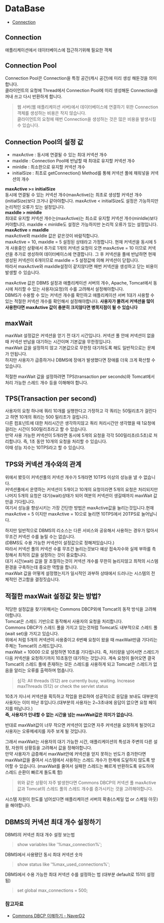 # DataBase
* [Connection](#Connection)

## Connection
애플리케이션에서 데이터베이스에 접근하기위해 필요한 객체

## Connection Pool
Connection Pool은 Connection을 특정 공간(캐시 공간)에 미리 생성 해둔것을 의미합니다.   
클라이언트의 요청에 Thread에서 Connection Pool에 미리 생성해둔 Connection을 꺼내 쓰고 다시 반환하게 합니다.    

> 웹 서버(웹 애플리케이션 서버)에서 데이터베이스에 연결하기 위한 Connection 객체를 생성하는 비용은 작지 않습니다.   
> 클라이언트의 요청에 매번 Connection을 생성하는 것은 많은 비용을 발생시킬 수 있습니다.

## Connection Pool의 설정 값
* maxActive : 동시에 연결될 수 있는 최대 커넥션 개수
* maxIdle : Connection Pool에 반납할 때 최대로 유지할 커넥션 개수
* minIdle : 최소한으로 유지할 커넥션 개수
* initialSize : 최초로 getConnection() Method를 통해 커넥션 풀에 채워넣을 커넥션의 개수

**maxActive >= initialSize**   
동시에 연결될 수 있는 커넥션 개수(maxActive)는 최초로 생성할 커넥션 개수(initialSize)보다 크거나 같아야합니다. maxActive < initialSize도 설정은 가능하지만 논리적인 오류가 있는 설정입니다.   
**maxIdle > minIdle**   
최대로 유지할 커넥션 개수는(maxActive)는 최소로 유지할 커넥션 개수(minIdle)보다 커야합니다. maxIdle < minIdle도 설정은 가능하지만 논리적 오류가 있는 설정입니다.      
**maxActive = maxIdle**   
maxActive와 maxIdle 값은 같은것이 바람직합니다.   
maxActive = 10, maxIdle = 5 설정된 상태라고 가정합니다. 
현재 커넥션을 동시에 5개 사용중인 상황에서 추가로 1개의 커넥션 요청이 오면 maxActive = 10 이므로 커넥션을 추가로 생성하여 데이터베이스에 연결합니다. 
그 후 커넥션을 풀에 반납하면 현재 생성된 커넥션이 6개이므로 maxIdle = 5 설정값에 의해 커넥션이 닫힙니다.    
따라서 maxActive와 maxIdle설정이 같지않다면 매번 커넥션을 생성하고 닫는 비용이 발생할 수 있습니다.   

maxActive 값은 DBMS 설정과 애플리케이션 서버의 개수, Apache, Tomcat에서 동시에 처리할 수 있는 사용자(요청)의 수를 고려해서 설정해야합니다.   
DBMS가 수용할 수 있는 커넥션 개수를 확인하고 애플리케이션 서버 1대가 사용할 수 있는 적절한 커넥션 개수를 확인해서 설정해야합니다.
**사용자가 몰려서 커넥션을 많이 사용한다면 maxActive 값이 충분히 크지않다면 병목지점이 될 수 있습니다**

## maxWait
maxWait 설정값은 커넥션을 얻기 전 대기 시간입니다.
커넥션 풀 안에 커넥션이 없을 때 커넥션 반납을 대기하는 시간이며 기본값을 무한정입니다.   
maxWait 값을 설정하지 않고 기본값으로 무한정 대기하도록 해도 일반적으로는 문제가 안됩니다.   
하지만 사용자가 급증하거나 DBMS에 장애가 발생했다면 장애를 더욱 크게 확산할 수 있습니다.

적절한 maxWait 값을 설정하려면 TPS(transaction per seconds)와 Tomcat에서 처리 가능한 스레드 개수 등을 이해해야 합니다.

## TPS(Transaction per second)
사용자의 요청 하나에 쿼리 10개를 실행한다고 가정하고 각 쿼리는 50밀리초가 걸린다고 하면 10개의 쿼리는 500 밀리초가 걸립니다.   
다른 컴포넌트에 대한 처리시간은 생각하지않고 쿼리 처리시간만 생각했을 때 1요청에 걸리는 시간이 500밀리초라고 할 수 있습니다.   
만약 사용 가능한 커넥션이 5개라면 동시에 5개의 요청을 각각 500밀리초(0.5초)로 처리합니다. 즉, 1초 동안 10개의 요청을 처리할 수 있습니다.   
이때 성능 지수는 10TPS라고 할 수 있습니다.

## TPS와 커넥션 개수와의 관계
위에서 봤듯이 커넥션풀의 커넥션 개수가 5개라면 10TPS 이상의 성능을 낼 수 없습니다.   
커넥션풀에서 운영하는 커넥션이 5개이고 10개의 요청이라면 5개의 요청은 처리되지만 나머지 5개의 요청은 대기(wait)상태가 되어 여분의 커넥션이 생길때까지 maxWait 값만큼 기다립니다.   
여기서 성능을 향상시키는 가장 간단한 방법은 maxActive값을 늘리는것입니다.현재 maxActive = 5 이지만 maxActive = 10으로 늘리면 10TPS에서 20TPS로 늘어납니다.   

하지만 일반적으로 DBMS의 리소스는 다른 서비스와 공유해서 사용하는 경우가 많아서 무조건 커넥션 수를 늘릴 수는 없습니다.      
(DBMS도 수용 가능한 커넥션이 설정값으로 정해져있습니다.)   
따라서 커넥션 풀의 커넥션 수를 무조건 늘리는것보다 예상 접속자수와 실제 부하를 측정해서 최적의 값을 설정하는 것이 중요합니다.      
대기 시간(wait) 값을 잘 조절하는것이 커넥션 개수를 무한히 늘리지않고 최적의 시스템 환경을 구축하는데 중요한 역할을 합니다.    
maxWait 값을 어떻게 설정했는지가 일시적인 과부하 상태에서 드러나는 시스템의 전체적인 견고함을 결정짓습니다.   

## 적절한 maxWait 설정값 찾는 방법?
적당한 설정값을 찾기위해서는 Commons DBCP외에 Tomcat의 동작 방식을 고려해야합니다.   
Tomcat은 스레드 기반으로 동작해서 사용자의 요청을 처리합니다.   
Commons DBCP가 스레드 풀을 가지고 있는것처럼 Tomcat도 내부적으로 스레드 풀(wait set)을 가지고 있습니다.      
위에서 처럼 5개의 커넥션이 사용중이고 6번째 요청이 왔을 때 maxWait만큼 기다리는 주체는 Tomcat의 스레드입니다.   
maxWait = 10000 으로 설정하면 10초를 기다립니다. 즉, 처리량을 넘어서면 스레드가 다음 커넥션을 요청하기까지 10초동안 대기하는 것입니다. 
계속 요청이 들어오면 결국 Tomcat의 스레드 풀에 존재하는 모든 스레드를 사용하게 되고 Tomcat은 스레드가 없음을 알리는 오류를 출력하며 멈춥니다.   
> 심각: All threads (512) are currently busy, waiting. Increase maxThreads (512) or check the servlet status

10초가 지나서 커넥션을 획득하고 작업을 완료하여 성공적으로 응답을 보내도 대부분의 사용자는 이미 떠난 후입니다.(대부분의 사용자는 2~3초내에 응답이 없으면 요청 페이지를 떠납니다.)   
**즉, 사용자가 인내할 수 없는 시간을 넘는 maxWait값은 의미가 없습니다.**

반대로 maxWait값이 너무 작으면 커넥션이 없으면 자주 커넥션을 요청하게 될것이고 사용자는 오류메세지를 자주 보게 될 것입니다.   

그래서 maxWait는 사용자의 대기 가능한 시간, 애플리케이션의 특성과 주변의 다른 설정, 자원의 상황등을 고려해서 값을 정해야합니다.   
만약 사용자가 급증해서 maxWait안에 커넥션을 얻지 못하는 빈도가 증가한다면 maxWait값을 줄여서 시스템에서 사용하는 스레드 개수가 한계에 도달하지 않도록 방어할 수 있습니다.
(maxWait를 줄여서 실패한 스레드는 빠르게 반환하도록 유도하여 스레드 순환이 빠르게 돌도록 함)    
> 위와 같은 상황이 자주 발생한다면 Commons DBCP의 커넥션 풀 maxActive값과 Tomcat의 스레드 풀의 스레드 개수를 증가시키는 것을 고려해야합니다.

시스템 자원이 한도를 넘어섰다면 애플리케이션 서버의 확충(스케일 업 or 스케일 아웃)을 해야합니다.

## DBMS의 커넥션 최대 개수 설정하기
DBMS의 커넥션 최대 개수 설정 보는법
> show variables like '%max_connection%';   

DBMS에서 사용됐던 동시 최대 커넥션 숫자
> show status like '%max_used_connections%';

DBMS에서 수용 가능한 최대 커넥션 수를 설정하는 법 (대부분 default로 151이 설정됨) 
> set global max_connections = 500;

### 참고자료
* [Commons DBCP 이해하기 - NaverD2](https://d2.naver.com/helloworld/5102792)
